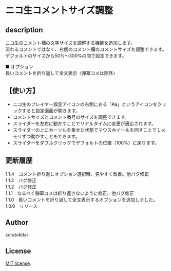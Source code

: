 # ニコ生コメントサイズ調整

## description
ニコ生のコメント欄の文字サイズを調整する機能を追加します。  
流れるコメントではなく、右側のコメント欄のコメントサイズを調整できます。  
デフォルトのサイズから50%～300%の間で設定できます。 
  
■ オプション  
長いコメントを折り返して全文表示〈弾幕コメは除外〉

## 【使い方】
- ニコ生のプレイヤー設定アイコンの右側にある「Aa」というアイコンをクリックすると設定画面が開きます。  
- コメントサイズとコメント番号のサイズを調整できます。  
- スライダーを左右に動かすことでリアルタイムに変更が適応されます。  
- スライダーの上にカーソルを乗せた状態でマウスホイールを回すことで１メモリずつ動かすこともできます。  
- スライダーをダブルクリックでデフォルトの位置（100%）に戻ります。

## 更新履歴
1.1.4　コメント折り返しオプション選択時、見やすく改善。他バグ修正  
1.1.3　バグ修正  
1.1.2　バグ修正  
1.1.1　なるべく弾幕コメは折り返さないように修正、他バグ修正  
1.1.0　長いコメントを折り返して全文表示するオプションを追加しました。  
1.0.0　リリース

## Author
soratobitai

## License
[MIT license](https://en.wikipedia.org/wiki/MIT_License).